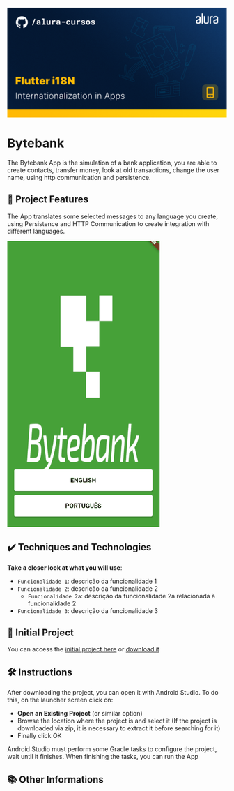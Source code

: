 ![Thumbnail GitHub](https://raw.githubusercontent.com/Kakomo/Flutter-I18N/master/Flutter%20-%20i18N.png)

# Bytebank

The Bytebank App is the simulation of a bank application, you are able to create contacts, transfer money, look at old transactions, change the user name, using http communication and persistence.

## 🔨 Project Features

The App translates some selected messages to any language you create, using Persistence and HTTP Communication to create integration with different languages.

![](https://raw.githubusercontent.com/Kakomo/Flutter-I18N/master/i18nGif.gif)

## ✔️ Techniques and Technologies

**Take a closer look at what you will use**:

- `Funcionalidade 1`: descrição da funcionalidade 1
- `Funcionalidade 2`: descrição da funcionalidade 2
  - `Funcionalidade 2a`: descrição da funcionalidade 2a relacionada à funcionalidade 2
- `Funcionalidade 3`: descrição da funcionalidade 3

## 📁 Initial Project

You can access the [initial project here](https://github.com/Kakomo/Flutter-I18N) or [download it](https://github.com/Kakomo/Flutter-I18N/archive/refs/heads/master.zip)

## 🛠️ Instructions 

After downloading the project, you can open it with Android Studio. To do this, on the launcher screen click on:

- **Open an Existing Project** (or similar option)
- Browse the location where the project is and select it (If the project is downloaded via zip, it is necessary to extract it before searching for it)
- Finally click OK

Android Studio must perform some Gradle tasks to configure the project, wait until it finishes. When finishing the tasks, you can run the App

## 📚 Other Informations


